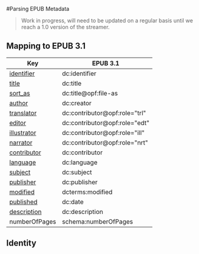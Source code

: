 #Parsing EPUB Metadata

> Work in progress, will need to be updated on a regular basis until we reach a 1.0 version of the streamer.

## Mapping to EPUB 3.1

| Key  | EPUB 3.1 |
| ---- | -------- |
| [identifier](#identifier) | dc:identifier |
| [title](#title)  | dc:title |
| [sort_as](#title)  | dc:title@opf:file-as |
| [author](#contributors) | dc:creator |
| [translator](#contributors) | dc:contributor@opf:role="trl" |
| [editor](#contributors) | dc:contributor@opf:role="edt" |
| [illustrator](#contributors)| dc:contributor@opf:role="ill" |
| [narrator](#contributors) | dc:contributor@opf:role="nrt" |
| [contributor](#contributors) | dc:contributor |
| [	language](#language) | dc:language |
| [subject](#subjects) | dc:subject |
| [	publisher](#publisher) | dc:publisher |
| [modified](#identifier) | dcterms:modified |
| [	published](#publication-date) | dc:date |
| [	description](#description) | dc:description |
| numberOfPages  | schema:numberOfPages |

## Identity

